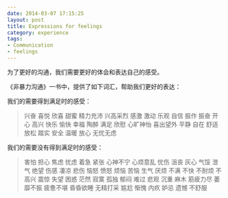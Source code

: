 ```yaml
---
date: 2014-03-07 17:15:25 
layout: post
title: Expressions for feelings
category: experience
tags:
- Communication
- feelings
---
```


为了更好的沟通，我们需要更好的体会和表达自己的感受。

《非暴力沟通》一书中，提供了如下词汇，帮助我们更好的表达：

我们的需要得到满足时的感受：
>兴奋
喜悦
欣喜
甜蜜
精力充沛
兴高采烈
感激
激动
乐观
自信
振作
振奋
开心
高兴
快乐
愉快
幸福
陶醉
满足
欣慰
心旷神怡
喜出望外
平静
自在
舒适
放松
踏实
安全
温暖
放心
无忧无虑


我们的需要没有得到满足时的感受：
>害怕
担心
焦虑
忧虑
着急
紧张
心神不宁
心烦意乱
忧伤
沮丧
灰心
气馁
泄气
绝望
伤感
凄凉
悲伤
恼怒
愤怒
烦恼
苦恼
生气
厌烦
不满
不快
不耐烦
不高兴
震惊
失望
困惑
茫然
寂寞
孤独
郁闷
难过
悲观
沉重
麻木
筋疲力尽
萎靡不振
疲惫不堪
昏昏欲睡
无精打采
尴尬
惭愧
内疚
妒忌
遗憾
不舒服
 